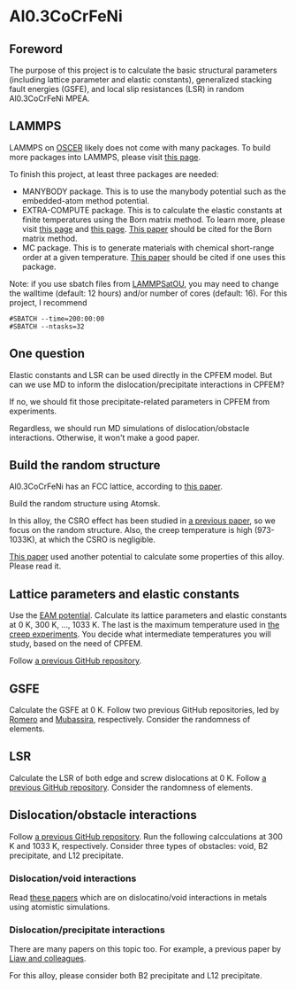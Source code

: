 # Al0.3CoCrFeNi

## Foreword

The purpose of this project is to calculate the basic structural parameters (including lattice parameter and elastic constants), generalized stacking fault energies (GSFE), and local slip resistances (LSR) in random Al0.3CoCrFeNi MPEA.

## LAMMPS

LAMMPS on [OSCER](http://www.ou.edu/oscer.html) likely does not come with many packages. To build more packages into LAMMPS, please visit [this page](https://docs.lammps.org/Build_package.html).

To finish this project, at least three packages are needed:

- MANYBODY package. This is to use the manybody potential such as the embedded-atom method potential.
- EXTRA-COMPUTE package. This is to calculate the elastic constants at finite temperatures using the Born matrix method. To learn more, please visit [this page](https://docs.lammps.org/Howto_elastic.html
) and [this page](https://docs.lammps.org/compute_born_matrix.html). [This paper](https://doi.org/10.1063/1.447221) should be cited for the Born matrix method.
- MC package. This is to generate materials with chemical short-range order at a given temperature. [This paper](http://dx.doi.org/10.1103/PhysRevB.85.184203) should be cited if one uses this package.

Note: if you use sbatch files from [LAMMPSatOU](https://github.com/ANSHURAJ11/LAMMPSatOU), you may need to change the walltime (default: 12 hours) and/or number of cores (default: 16). For this project, I recommend

	#SBATCH --time=200:00:00
	#SBATCH --ntasks=32

## One question

Elastic constants and LSR can be used directly in the CPFEM model. But can we use MD to inform the dislocation/precipitate interactions in CPFEM?

If no, we should fit those precipitate-related parameters in CPFEM from experiments.

Regardless, we should run MD simulations of dislocation/obstacle interactions. Otherwise, it won't make a good paper.

## Build the random structure

Al0.3CoCrFeNi has an FCC lattice, according to [this paper](https://doi.org/10.1016/j.actamat.2022.118600). 

Build the random structure using Atomsk.

In this alloy, the CSRO effect has been studied in [a previous paper](https://doi.org/10.1016/j.matdes.2022.111214), so we focus on the random structure. Also, the creep temperature is high (973-1033K), at which the CSRO is negligible.

[This paper](https://doi.org/10.1016/j.msea.2021.141253) used another potential to calculate some properties of this alloy. Please read it.

## Lattice parameters and elastic constants

Use the [EAM potential](https://www.ctcms.nist.gov/potentials/entry/2020--Farkas-D-Caro-A--Fe-Ni-Cr-Co-Al/2020--Farkas-D--Fe-Ni-Cr-Co-Al--LAMMPS--ipr1.html). Calculate its lattice parameters and elastic constants at 0 K, 300 K, ..., 1033 K. The last is the maximum temperature used in [the creep experiments](https://doi.org/10.1016/j.actamat.2022.118600). You decide what intermediate temperatures you will study, based on the need of CPFEM.

Follow [a previous GitHub repository](https://github.com/shuozhixu/Modelling_2024).

## GSFE

Calculate the GSFE at 0 K. Follow two previous GitHub repositories, led by [Romero](https://github.com/shuozhixu/FLAM2020-GSFE) and [Mubassira](https://github.com/shuozhixu/Modelling_2024), respectively. Consider the randomness of elements.

## LSR

Calculate the LSR of both edge and screw dislocations at 0 K. Follow [a previous GitHub repository](https://github.com/shuozhixu/FLAM2020-LSR). Consider the randomness of elements.

## Dislocation/obstacle interactions

Follow [a previous GitHub repository](https://github.com/wrj2018/MSMSE_2020). Run the following calcculations at 300 K and 1033 K, respectively. Consider three types of obstacles: void, B2 precipitate, and L12 precipitate.

### Dislocation/void interactions

Read [these papers](https://drive.google.com/drive/folders/1uM6CM59NrHx7o2ZFFyyN85nS_ZRpRsa4?usp=sharing) which are on dislocatino/void interactions in metals using atomistic simulations.

### Dislocation/precipitate interactions

There are many papers on this topic too. For example, a previous paper by [Liaw and colleagues](https://doi.org/10.1016/j.ijplas.2020.102819).

For this alloy, please consider both B2 precipitate and L12 precipitate.